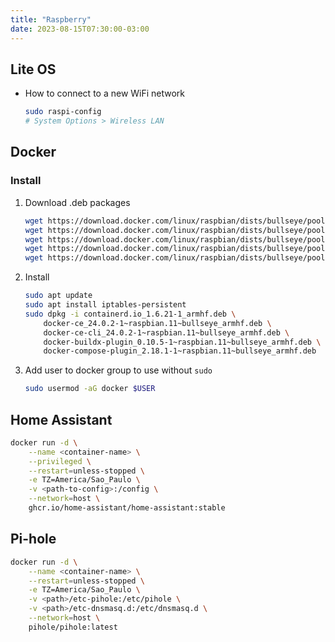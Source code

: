 ```yaml
---
title: "Raspberry"
date: 2023-08-15T07:30:00-03:00
---
```

## Lite OS
- How to connect to a new WiFi network
	```bash
	sudo raspi-config
	# System Options > Wireless LAN
	```

## Docker
### Install
1. Download .deb packages
	```bash
	wget https://download.docker.com/linux/raspbian/dists/bullseye/pool/stable/armhf/containerd.io_1.6.21-1_armhf.deb
	wget https://download.docker.com/linux/raspbian/dists/bullseye/pool/stable/armhf/docker-ce_24.0.2-1~raspbian.11~bullseye_armhf.deb
	wget https://download.docker.com/linux/raspbian/dists/bullseye/pool/stable/armhf/docker-ce-cli_24.0.2-1~raspbian.11~bullseye_armhf.deb
	wget https://download.docker.com/linux/raspbian/dists/bullseye/pool/stable/armhf/docker-buildx-plugin_0.10.5-1~raspbian.11~bullseye_armhf.deb
	wget https://download.docker.com/linux/raspbian/dists/bullseye/pool/stable/armhf/docker-compose-plugin_2.18.1-1~raspbian.11~bullseye_armhf.deb
	```

2. Install
	```bash
	sudo apt update
	sudo apt install iptables-persistent
	sudo dpkg -i containerd.io_1.6.21-1_armhf.deb \
		docker-ce_24.0.2-1~raspbian.11~bullseye_armhf.deb \
		docker-ce-cli_24.0.2-1~raspbian.11~bullseye_armhf.deb \
		docker-buildx-plugin_0.10.5-1~raspbian.11~bullseye_armhf.deb \
		docker-compose-plugin_2.18.1-1~raspbian.11~bullseye_armhf.deb
	```

3. Add user to docker group to use without `sudo`
	```bash
	sudo usermod -aG docker $USER
	```

## Home Assistant
```bash
docker run -d \
	--name <container-name> \
	--privileged \
	--restart=unless-stopped \
	-e TZ=America/Sao_Paulo \
	-v <path-to-config>:/config \
	--network=host \
	ghcr.io/home-assistant/home-assistant:stable
```

## Pi-hole
```bash
docker run -d \
	--name <container-name> \
	--restart=unless-stopped \
	-e TZ=America/Sao_Paulo \
	-v <path>/etc-pihole:/etc/pihole \
	-v <path>/etc-dnsmasq.d:/etc/dnsmasq.d \
	--network=host \
	pihole/pihole:latest
```